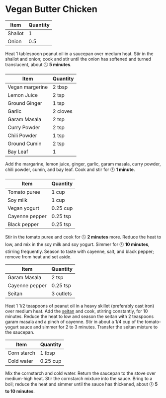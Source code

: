 # Vegan Butter Chicken 

| Item            | Quantity | 
|-----------------|----------|
| Shallot         | 1        |
| Onion           | 0.5      |

Heat 1 tablespoon peanut oil in a saucepan over medium heat. Stir in the shallot and onion; cook and stir until the onion has softened and turned translucent, about :clock5: **5 minutes**. 

| Item            | Quantity | 
|-----------------|----------|
| Vegan margerine | 2 tbsp   |
| Lemon Juice     | 2 tsp    |
| Ground Ginger   | 1 tsp    |
| Garlic          | 2 cloves |
| Garam Masala    | 2 tsp    |
| Curry Powder    | 2 tsp    |
| Chili Powder    | 1 tsp    |
| Ground Cumin    | 2 tsp    |
| Bay Leaf        | 1        |

Add the margarine, lemon juice, ginger, garlic, garam masala, curry powder, chili powder, cumin, and bay leaf. Cook and stir for :clock5: **1 minute**.

| Item            | Quantity | 
|-----------------|----------|
| Tomato puree    | 1 cup    |
| Soy milk        | 1 cup    |
| Vegan yogurt    | 0.25 cup |
| Cayenne pepper  | 0.25 tsp |
| Black pepper    | 0.25 tsp |

Stir in the tomato puree and cook for :clock5: **2 minutes** more. Reduce the heat to low, and mix in the soy milk and soy yogurt. Simmer for :clock5: **10 minutes**, stirring frequently. Season to taste with cayenne, salt, and black pepper; remove from heat and set aside.

| Item            | Quantity  | 
|-----------------|-----------|
| Garam Masala    | 2 tsp     |
| Cayenne pepper  | 0.25 tsp  |
| Seitan          | 3 cutlets |

Heat 1 1/2 teaspoons of peanut oil in a heavy skillet (preferably cast iron) over medium heat. Add the [seitan]() and cook, stirring constantly, for 10 minutes. Reduce the heat to low and season the seitan with 2 teaspoons garam masala and a pinch of cayenne. Stir in about a 1/4 cup of the tomato-yogurt sauce and simmer for 2 to 3 minutes. Transfer the seitan mixture to the saucepan.

| Item            | Quantity | 
|-----------------|----------|
| Corn starch     | 1 tbsp   |
| Cold water      | 0.25 cup |

Mix the cornstarch and cold water. Return the saucepan to the stove over medium-high heat. Stir the cornstarch mixture into the sauce. Bring to a boil; reduce the heat and simmer until the sauce has thickened, about :clock5: **5 to 10 minutes**.
